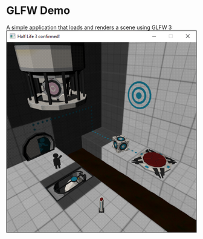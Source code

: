 # GLFW Demo

A simple application that loads and renders a scene using GLFW 3
![Screenshot](SS.png)
